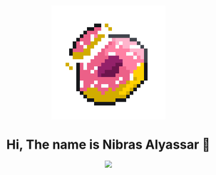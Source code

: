 <div align=center>
  <img style="margin: 0 auto; display:  block" src="https://github.com/dev4ult/dev4ult/blob/main/animatedDonut2.gif" />
  <h1 align="center">Hi, The name is Nibras Alyassar 👋</h1>
</div>

<p align="center">
  <a href="https://skillicons.dev">
    <img src="https://skillicons.dev/icons?i=react,nodejs,express,mongodb,php,html,css,tailwind,javascript,git,github,mysql,cpp,java&perline=7" />
  </a>
</p>
